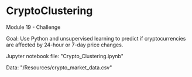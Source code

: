 # CryptoClustering
Module 19 - Challenge

Goal: Use Python and unsupervised learning to predict if cryptocurrencies are affected by 24-hour or 7-day price changes.

Jupyter notebook file: "Crypto_Clustering.ipynb"

Data: "/Resources/crypto_market_data.csv"
